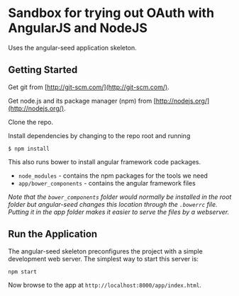 # Sandbox for trying out OAuth with AngularJS and NodeJS

Uses the angular-seed application skeleton.

## Getting Started

Get git from [http://git-scm.com/](http://git-scm.com/).

Get node.js and its package manager (npm) from [http://nodejs.org/](http://nodejs.org/).

Clone the repo.

Install dependencies by changing to the repo root and running

`$ npm install`

This also runs bower to install angular framework code packages.

* `node_modules` - contains the npm packages for the tools we need
* `app/bower_components` - contains the angular framework files

*Note that the `bower_components` folder would normally be installed in the root folder but
angular-seed changes this location through the `.bowerrc` file.  Putting it in the app folder makes
it easier to serve the files by a webserver.*

## Run the Application

The angular-seed skeleton preconfigures the project with a simple development web server.  The simplest way to start
this server is:

```
npm start
```

Now browse to the app at `http://localhost:8000/app/index.html`.

